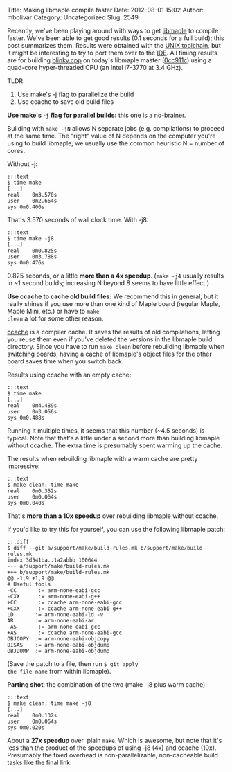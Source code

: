 Title: Making libmaple compile faster
Date: 2012-08-01 15:02
Author: mbolivar
Category: Uncategorized
Slug: 2549

Recently, we've been playing around with ways to get  <a href="http://leaflabs.com/docs/libmaple.html">libmaple</a> to compile faster. We've been able to get good results (0.1  seconds for a full build); this post summarizes them. Results were obtained with  the <a href="http://leaflabs.com/docs/unix-toolchain.html">UNIX toolchain</a>, but it might be interesting to try to port them over to the <a href="http://leaflabs.com/docs/ide.html">IDE</a>. All timing results are for building <a href="https://github.com/leaflabs/libmaple/blob/0cc911c4aee2f8695f0ee93f2a189b5e0e259fb9/examples/blinky.cpp">blinky.cpp</a> on today's libmaple master (<a href="https://github.com/leaflabs/libmaple/tree/0cc911c4aee2f8695f0ee93f2a189b5e0e259fb9/">0cc911c</a>) using a quad-core hyper-threaded CPU (an Intel i7-3770 at 3.4 GHz).


TLDR:
<ol>
	<li>Use make's -j flag to parallelize the build</li>
	<li>Use ccache to save old build files</li>
</ol>
<!--more--><strong>Use make's <code>-j</code> flag for parallel builds:</strong> this one is a no-brainer.

Building with <code>make -jN</code> allows N separate jobs (e.g.  compilations) to proceed at the same time. The "right" value of N  depends on the computer you're using to build libmaple; we usually use  the common heuristic N = number of cores.

Without -j:

    :::text
    $ time make
    [...]
    real	0m3.570s
    user	0m2.664s
    sys	0m0.400s

That's 3.570 seconds of wall clock time. With -j8:

    :::text
    $ time make -j8
    [...]
    real	0m0.825s
    user	0m3.788s
    sys	0m0.476s

0.825 seconds, or a little <strong>more than a 4x speedup</strong>. (<code>make
-j4</code> usually results in ~1 second builds; increasing N beyond 8 seems to
have little effect.)

<strong>Use ccache to cache old build files:</strong> We recommend  this in general, but it really shines if you use more than one kind of  Maple board (regular Maple, Maple Mini, etc.) or have to <code>make clean</code> a lot for some other reason.


<a href="http://ccache.samba.org/">ccache</a> is a compiler cache. It  saves the results of old compilations, letting you reuse them even if  you've deleted the versions in the libmaple build directory. Since you  have to run <code>make clean</code> before rebuilding libmaple when  switching boards, having a cache of libmaple's object files for the  other board saves time when you switch back.


Results using ccache with an empty cache:

    :::text
    $ time make
    [...]
    real	0m4.489s
    user	0m3.056s
    sys	0m0.488s

Running it multiple times, it seems that this number (~4.5 seconds) is  typical. Note that that's a little under a second more than building  libmaple without ccache. The extra time is presumably spent warming  up the cache.


The results when rebuilding libmaple with a warm cache are pretty impressive:

    :::text
    $ make clean; time make
    real	0m0.352s
    user	0m0.064s
    sys	0m0.040s

That's <strong>more than a 10x speedup</strong> over rebuilding libmaple
without ccache.

If you'd like to try this for yourself, you can use the following libmaple
patch:

    :::diff
    $ diff --git a/support/make/build-rules.mk b/support/make/build-rules.mk
    index 3d541ba..1a2abbb 100644
    --- a/support/make/build-rules.mk
    +++ b/support/make/build-rules.mk
    @@ -1,9 +1,9 @@
    # Useful tools
    -CC       := arm-none-eabi-gcc
    -CXX      := arm-none-eabi-g++
    +CC       := ccache arm-none-eabi-gcc
    +CXX      := ccache arm-none-eabi-g++
    LD       := arm-none-eabi-ld -v
    AR       := arm-none-eabi-ar
    -AS       := arm-none-eabi-gcc
    +AS       := ccache arm-none-eabi-gcc
    OBJCOPY  := arm-none-eabi-objcopy
    DISAS    := arm-none-eabi-objdump
    OBJDUMP  := arm-none-eabi-objdump

(Save the patch to a file, then run <code>$ git apply the-file-name</code> from
within libmaple).

<strong>Parting shot</strong>: the combination of the two (make -j8 plus warm
cache):

    :::text
    $ make clean; time make -j8
    [...]
    real	0m0.132s
    user	0m0.064s
    sys	0m0.020s

About a <strong>27x speedup</strong> over  plain <code>make</code>. Which is
awesome, but  note that it's less than the product of the speedups of using -j8
(4x)  and ccache (10x). Presumably the fixed overhead is non-parallelizable,
non-cacheable build tasks like the final link.

